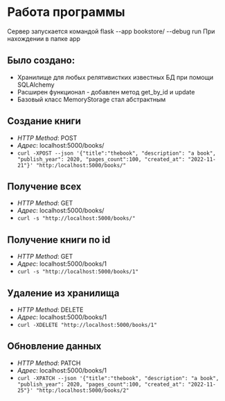 # Работа программы
Сервер запускается командой flask --app bookstore/ --debug run
При нахождении в папке app

## Было создано:

- Хранилище для любых релятивистких известных БД при помощи SQLAlchemy
- Расширен функционал - добавлен метод get_by_id и update
- Базовый класс MemoryStorage стал абстрактным

## Создание книги
- *HTTP Method*: POST
- *Адрес*: localhost:5000/books/
- `curl -XPOST --json '{"title":"thebook", "description": "a book", "publish_year": 2020, "pages_count":100, "created_at": "2022-11-21"}' "http:/localhost:5000/books/"`

## Получение всех
- *HTTP Method*: GET
- *Адрес*: localhost:5000/books/
- `curl -s "http://localhost:5000/books/"`

## Получение книги по id
- *HTTP Method*: GET
- *Адрес*: localhost:5000/books/1
- `curl -s "http://localhost:5000/books/1" `

## Удаление из хранилища
- *HTTP Method*: DELETE
- *Адрес*: localhost:5000/books/1
- `curl -XDELETE "http://localhost:5000/books/1"`

## Обновление данных
- *HTTP Method*: PATCH
- *Адрес*: localhost:5000/books/1
- `curl -XPATCH --json '{"title":"thebook", "description": "a book", "publish_year": 2020, "pages_count":100, "created_at": "2022-11-25"}' "http:/localhost:5000/books/2"`
